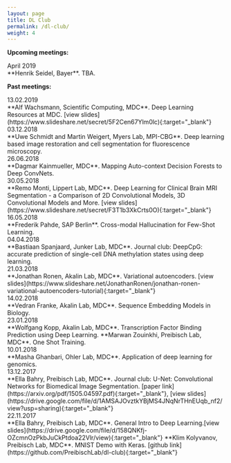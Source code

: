 ```yaml
---
layout: page
title: DL Club
permalink: /dl-club/
weight: 4
---
```


<div class="row">
	<!--
<p><b>Next meeting:</b></p>
	
<div class="col-md-2"> Feb. 27 (Wed), 15:00, MDC.89, Room 1.17 </div>
<div class="col-md-10" markdown="1"> 
**Marie Walde** (Woehler Lab). Confocal detectors.

</div>
</div>
-->

<div class="row">
<p></p>
<p><b>Upcoming meetings:</b></p>

<div class="col-md-2"> April 2019 </div>
<div class="col-md-10" markdown="1">
**Henrik Seidel, Bayer**. TBA.
</div>

<p><b>Past meetings:</b></p>

<div class="col-md-2"> 13.02.2019 </div>
<div class="col-md-10" markdown="1">
**Alf Wachsmann, Scientific Computing, MDC**. Deep Learning Resources at MDC. 
[view slides](https://www.slideshare.net/secret/5F2Cen67Ylm0lc){:target="_blank"}
</div>

<div class="col-md-2"> 03.12.2018 </div>
<div class="col-md-10" markdown="1">
**Uwe Schmidt and Martin Weigert, Myers Lab, MPI-CBG**. Deep learning based image restoration and cell segmentation for fluorescence microscopy.
</div>

<div class="col-md-2"> 26.06.2018 </div>
<div class="col-md-10" markdown="1">
**Dagmar Kainmueller, MDC**. Mapping Auto-context Decision Forests to Deep ConvNets.
</div>

<div class="col-md-2"> 30.05.2018 </div>
<div class="col-md-10" markdown="1">
**Remo Monti, Lippert Lab, MDC**. Deep Learning for Clinical Brain MRI Segmentation - a Comparison of 2D Convolutional Models, 3D Convolutional Models and More.
[view slides](https://www.slideshare.net/secret/F3T1b3XkCrts0O){:target="_blank"}
</div>

<div class="col-md-2"> 16.05.2018 </div>
<div class="col-md-10" markdown="1">
**Frederik Pahde, SAP Berlin**. Cross-modal Hallucination for Few-Shot Learning.
</div>
	
<div class="col-md-2"> 04.04.2018 </div>
<div class="col-md-10" markdown="1">
**Bastiaan Spanjaard, Junker Lab, MDC**. Journal club: DeepCpG: accurate prediction of single-cell DNA methylation states using deep learning.
</div>

<div class="col-md-2"> 21.03.2018 </div>
<div class="col-md-10" markdown="1">
**Jonathan Ronen, Akalin Lab, MDC**. Variational autoencoders. 
[view slides](https://www.slideshare.net/JonathanRonen/jonathan-ronen-variational-autoencoders-tutorial){:target="_blank"}
</div>

<div class="col-md-2"> 14.02.2018 </div>
<div class="col-md-10" markdown="1">
**Vedran Franke, Akalin Lab, MDC**. Sequence Embedding Models in Biology.
</div>

<div class="col-md-2"> 23.01.2018 </div>
<div class="col-md-10" markdown="1">
**Wolfgang Kopp, Akalin Lab, MDC**. Transcription Factor Binding Prediction using Deep Learning.  
**Marwan Zouinkhi, Preibisch Lab, MDC**. One Shot Training.
</div>

<div class="col-md-2"> 10.01.2018 </div>
<div class="col-md-10" markdown="1">
**Masha Ghanbari, Ohler Lab, MDC**. Application of deep learning for genomics.  
</div>

<div class="col-md-2"> 13.12.2017 </div>
<div class="col-md-10" markdown="1">
**Ella Bahry, Preibisch Lab, MDC**. Journal club: U-Net: Convolutional Networks for Biomedical Image Segmentation.
[paper link](https://arxiv.org/pdf/1505.04597.pdf){:target="_blank"}, 
[view slides](https://drive.google.com/file/d/1AMSAJOvztkYBjMS4JNqNrTHnEUqb_nf2/view?usp=sharing){:target="_blank"}
</div>

<div class="col-md-2"> 22.11.2017 </div>
<div class="col-md-10" markdown="1">
**Ella Bahry, Preibisch Lab, MDC**. General Intro to Deep Learning.[view slides](https://drive.google.com/file/d/158QNKfj-OZcmnOzPkbJuCkPtdoa22Vlr/view){:target="_blank"}  
**Klim Kolyvanov, Preibisch Lab, MDC**. MNIST Demo with Keras.
[github link](https://github.com/PreibischLab/dl-club){:target="_blank"}
</div>

</div>



